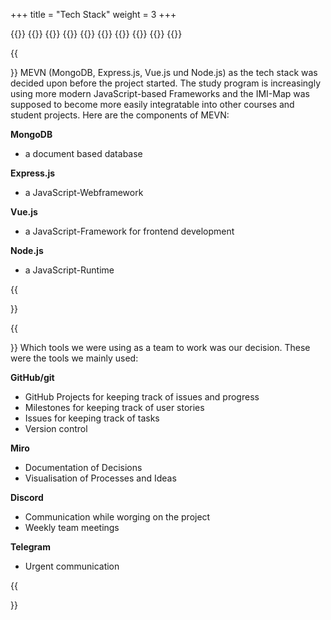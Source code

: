 +++
title = "Tech Stack"
weight = 3
+++


{{<gallery>}}
{{<team-member image="logo_mongo.png" name="MongoDB">}}
{{<team-member image="logo_express.png" name="Express.js">}}
{{<team-member image="logo_vue.png" name="Vue.js">}}
{{<team-member image="logo_node.png" name="Node.js">}}
{{<team-member image="logo_github.png" name="GitHub">}}
{{<team-member image="logo_discord.png" name="Discord">}}
{{<team-member image="logo_telegram.png" name="Telegram">}}
{{<team-member image="logo_miro.png" name="Miro">}}
{{</gallery>}}


{{<section title="Tech Stack">}}
MEVN (MongoDB, Express.js, Vue.js und Node.js) as the tech stack was decided upon before the project started. The study program is increasingly using more modern JavaScript-based Frameworks and the IMI-Map was supposed to become more easily integratable into other courses and student projects. Here are the components of MEVN:

**MongoDB**
* a document based database

**Express.js**
* a JavaScript-Webframework

**Vue.js**
* a JavaScript-Framework for frontend development

**Node.js**
* a JavaScript-Runtime


{{</section>}}



{{<section title="Development Tools">}}
Which tools we were using as a team to work was our decision. These were the tools we mainly used:

**GitHub/git**
* GitHub Projects for keeping track of issues and progress
* Milestones for keeping track of user stories
* Issues for keeping track of tasks
* Version control

**Miro**
* Documentation of Decisions
* Visualisation of Processes and Ideas

**Discord**
* Communication while worging on the project
* Weekly team meetings

**Telegram**
* Urgent communication


{{</section>}}

